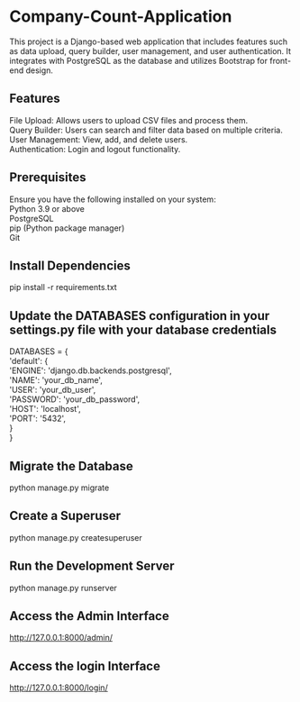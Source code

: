 # Company-Count-Application
This project is a Django-based web application that includes features such as data upload, query builder, user management, and user authentication. It integrates with PostgreSQL as the database and utilizes Bootstrap for front-end design.

## Features
File Upload: Allows users to upload CSV files and process them.  
Query Builder: Users can search and filter data based on multiple criteria.   
User Management: View, add, and delete users.   
Authentication: Login and logout functionality.   

## Prerequisites
Ensure you have the following installed on your system:    
Python 3.9 or above     
PostgreSQL      
pip (Python package manager)     
Git   

## Install Dependencies
pip install -r requirements.txt

## Update the DATABASES configuration in your settings.py file with your database credentials
DATABASES = {   
    'default': {   
        'ENGINE': 'django.db.backends.postgresql',    
        'NAME': 'your_db_name',    
        'USER': 'your_db_user',    
        'PASSWORD': 'your_db_password',    
        'HOST': 'localhost',    
        'PORT': '5432',    
    }   
}    

## Migrate the Database
python manage.py migrate

## Create a Superuser
python manage.py createsuperuser

## Run the Development Server
python manage.py runserver

## Access the Admin Interface
http://127.0.0.1:8000/admin/

##  Access the login Interface
http://127.0.0.1:8000/login/




